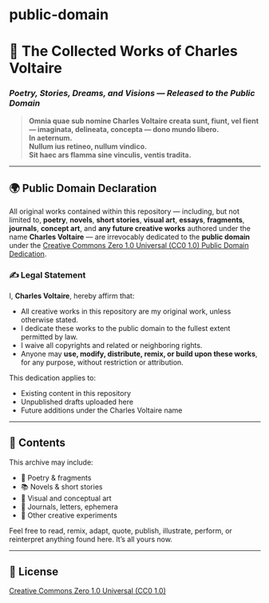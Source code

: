 # public-domain

# 📖 The Collected Works of Charles Voltaire  
### *Poetry, Stories, Dreams, and Visions — Released to the Public Domain*

> **Omnia quae sub nomine Charles Voltaire creata sunt, fiunt, vel fient — imaginata, delineata, concepta — dono mundo libero.  
> In aeternum.  
> Nullum ius retineo, nullum vindico.  
> Sit haec ars flamma sine vinculis, ventis tradita.**

---

## 🌍 Public Domain Declaration

All original works contained within this repository — including, but not limited to, **poetry**, **novels**, **short stories**, **visual art**, **essays**, **fragments**, **journals**, **concept art**, and **any future creative works** authored under the name **Charles Voltaire** — are irrevocably dedicated to the **public domain** under the [Creative Commons Zero 1.0 Universal (CC0 1.0) Public Domain Dedication](https://creativecommons.org/publicdomain/zero/1.0/).

### ✍️ Legal Statement

I, **Charles Voltaire**, hereby affirm that:

- All creative works in this repository are my original work, unless otherwise stated.
- I dedicate these works to the public domain to the fullest extent permitted by law.
- I waive all copyrights and related or neighboring rights.
- Anyone may **use, modify, distribute, remix, or build upon these works**, for any purpose, without restriction or attribution.

This dedication applies to:
- Existing content in this repository  
- Unpublished drafts uploaded here  
- Future additions under the Charles Voltaire name  

---

## 📂 Contents

This archive may include:
- 📝 Poetry & fragments  
- 📚 Novels & short stories  
- 🎨 Visual and conceptual art  
- 📖 Journals, letters, ephemera  
- 🔮 Other creative experiments  

Feel free to read, remix, adapt, quote, publish, illustrate, perform, or reinterpret anything found here. It’s all yours now.

---

## 📜 License

[Creative Commons Zero 1.0 Universal (CC0 1.0)](https://creativecommons.org/publicdomain/zero/1.0/)
